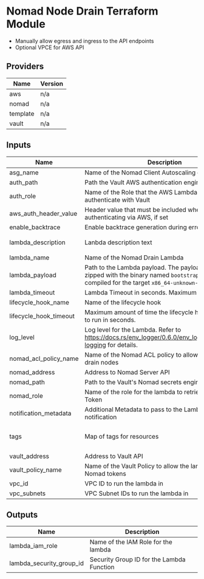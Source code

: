 # Nomad Node Drain Terraform Module

- Manually allow egress and ingress to the API endpoints
- Optional VPCE for AWS API

## Providers

| Name | Version |
|------|---------|
| aws | n/a |
| nomad | n/a |
| template | n/a |
| vault | n/a |

## Inputs

| Name | Description | Type | Default | Required |
|------|-------------|------|---------|:-----:|
| asg\_name | Name of the Nomad Client Autoscaling group | `any` | n/a | yes |
| auth\_path | Path the Vault AWS authentication engine | `string` | `"aws"` | no |
| auth\_role | Name of the Role that the AWS Lambda will use to authenticate with Vault | `string` | `"nomad_drain_lambda"` | no |
| aws\_auth\_header\_value | Header value that must be included when authenticating via AWS, if set | `string` | `""` | no |
| enable\_backtrace | Enable backtrace generation during errors | `bool` | `false` | no |
| lambda\_description | Lanbda description text | `string` | `"Automatically drain a Nomad node of allocations when the instance is terminating."` | no |
| lambda\_name | Name of the Nomad Drain Lambda | `string` | `"nomad_node_drain"` | no |
| lambda\_payload | Path to the Lambda payload. The payload must be zipped with the binary named `bootstrap`. It must be compiled for the target `x86_64-unknown-linux-musl` | `any` | n/a | yes |
| lambda\_timeout | Lambda Timeout in seconds. Maximum is 900 | `number` | `900` | no |
| lifecycle\_hook\_name | Name of the lifecycle hook | `string` | `"nomad_client_drain"` | no |
| lifecycle\_hook\_timeout | Maximum amount of time the lifecycle hook is allowed to run in seconds. | `number` | `900` | no |
| log\_level | Log level for the Lambda. Refer to https://docs.rs/env_logger/0.6.0/env_logger/#enabling-logging for details. | `string` | `"nomad_drain=info,bootstrap=info"` | no |
| nomad\_acl\_policy\_name | Name of the Nomad ACL policy to allow the Lambda to drain nodes | `string` | `"LambdaDrain"` | no |
| nomad\_address | Address to Nomad Server API | `any` | n/a | yes |
| nomad\_path | Path to the Vault's Nomad secrets engine | `string` | `"nomad"` | no |
| nomad\_role | Name of the role for the lambda to retrieve Nomad Token | `string` | `"nomad_drain_lambda"` | no |
| notification\_metadata | Additional Metadata to pass to the Lambda on notification | `string` | `""` | no |
| tags | Map of tags for resources | `map` | <pre>{<br>  "Terraform": "true"<br>}<br></pre> | no |
| vault\_address | Address to Vault API | `any` | n/a | yes |
| vault\_policy\_name | Name of the Vault Policy to allow the lambda to retrieve Nomad tokens | `string` | `"nomad_drain_lambda"` | no |
| vpc\_id | VPC ID to run the lambda in | `any` | n/a | yes |
| vpc\_subnets | VPC Subnet IDs to run the lambda in | `list(string)` | n/a | yes |

## Outputs

| Name | Description |
|------|-------------|
| lambda\_iam\_role | Name of the IAM Role for the lambda |
| lambda\_security\_group\_id | Security Group ID for the Lambda Function |
